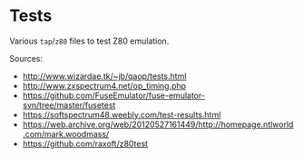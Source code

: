 # Tests

Various `tap`/`z80` files to test Z80 emulation.

Sources:

* <http://www.wizardae.tk/~jb/qaop/tests.html>
* <http://www.zxspectrum4.net/op_timing.php>
* <https://github.com/FuseEmulator/fuse-emulator-svn/tree/master/fusetest>
* <https://softspectrum48.weebly.com/test-results.html>
* <https://web.archive.org/web/20120527161449/http://homepage.ntlworld.com/mark.woodmass/>
* <https://github.com/raxoft/z80test>
